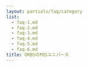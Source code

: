 ```yaml
---
layout: partials/faq/category
list:
  - faq-1.md
  - faq-2.md
  - faq-3.md
  - faq-4.md
  - faq-5.md
  - faq-6.md
title: ORBSのPOSユニバース
---
```

